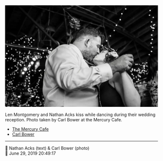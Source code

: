 ![Len Montgomery and Nathan Acks kiss](assets/2019-06-29-set-4-the-dance-11.webp)

Len Montgomery and Nathan Acks kiss while dancing during their wedding reception. Photo taken by Carl Bower at the Mercury Cafe.

* [The Mercury Cafe](http://mercurycafe.com)
* [Carl Bower](https://carlbowerphotos.com)

- - - -

<span aria-hidden="true">👥</span> Nathan Acks (text) & Carl Bower (photo)  
<span aria-hidden="true">📅</span> June 29, 2019 20:49:17
